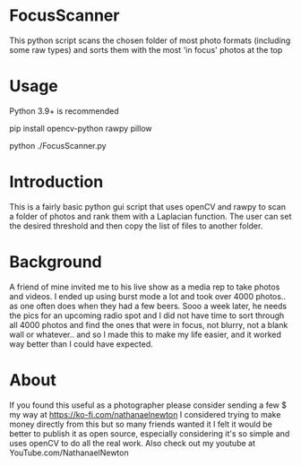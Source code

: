 # FocusScanner
This python script scans the chosen folder of most photo formats (including some raw types) and sorts them with the most 'in focus' photos at the top

# Usage

Python 3.9+ is recommended

pip install opencv-python rawpy pillow

python ./FocusScanner.py

# Introduction

This is a fairly basic python gui script that uses openCV and rawpy to scan a folder of photos and rank them with a Laplacian function.
The user can set the desired threshold and then copy the list of files to another folder. 

# Background

A friend of mine invited me to his live show as a media rep to take photos and videos. I ended up using burst mode a lot and took over 4000 photos.. as one often does when they had a few beers. Sooo a week later, he needs the pics for an upcoming radio spot and I did not have time to sort through all 4000 photos and find the ones that were in focus, not blurry, not a blank wall or whatever.. and so I made this to make my life easier, and it worked way better than I could have expected. 

# About

If you found this useful as a photographer please consider sending a few $ my way at https://ko-fi.com/nathanaelnewton
I considered trying to make money directly from this but so many friends wanted it I felt it would be better to publish it as open source, especially considering it's so simple and uses openCV to do all the real work. 
Also check out my youtube at YouTube.com/NathanaelNewton
